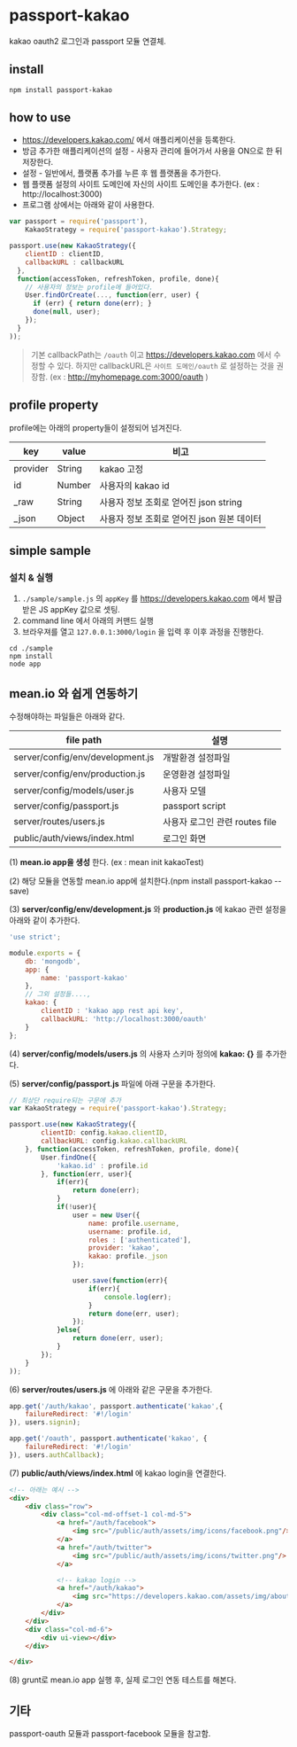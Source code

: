 # passport-kakao
kakao oauth2 로그인과 passport 모듈 연결체.

## install
```sh
npm install passport-kakao
```

## how to use

* https://developers.kakao.com/ 에서 애플리케이션을 등록한다.
* 방금 추가한 애플리케이션의 설정 - 사용자 관리에 들어가서 사용을 ON으로 한 뒤 저장한다.
* 설정 - 일반에서, 플랫폼 추가를 누른 후 웹 플랫폼을 추가한다.
* 웹 플랫폼 설정의 사이트 도메인에 자신의 사이트 도메인을 추가한다. (ex : http://localhost:3000)
* 프로그램 상에서는 아래와 같이 사용한다.

```javascript
var passport = require('passport'),
    KakaoStrategy = require('passport-kakao').Strategy;

passport.use(new KakaoStrategy({
    clientID : clientID,
    callbackURL : callbackURL
  },
  function(accessToken, refreshToken, profile, done){
    // 사용자의 정보는 profile에 들어있다.
    User.findOrCreate(..., function(err, user) {
      if (err) { return done(err); }
      done(null, user);
    });
  }
));
```
> 기본 callbackPath는 `/oauth` 이고 https://developers.kakao.com 에서 수정할 수 있다. 하지만 callbackURL은 `사이트 도메인/oauth` 로 설정하는 것을 권장함. (ex : http://myhomepage.com:3000/oauth )

##
## profile property
profile에는 아래의 property들이 설정되어 넘겨진다.

| key   | value | 비고 |
| ----- |-------| ---- |
| provider | String | kakao 고정 |
| id | Number | 사용자의 kakao id |
| _raw | String | 사용자 정보 조회로 얻어진 json string |
| _json | Object | 사용자 정보 조회로 얻어진 json 원본 데이터 |


## simple sample
### 설치 & 실행
1. `./sample/sample.js` 의 `appKey` 를 https://developers.kakao.com 에서 발급받은 JS appKey 값으로 셋팅.
2. command line 에서 아래의 커맨드 실행
3. 브라우져를 열고 `127.0.0.1:3000/login` 을 입력 후 이후 과정을 진행한다.
```
cd ./sample
npm install
node app
```


## mean.io 와 쉽게 연동하기

수정해야하는 파일들은 아래와 같다.

| file path | 설명 |
| ----------|-----|
| server/config/env/development.js | 개발환경 설정파일 |
| server/config/env/production.js | 운영환경 설정파일 |
| server/config/models/user.js | 사용자 모델 |
| server/config/passport.js | passport script |
| server/routes/users.js | 사용자 로그인 관련 routes file |
| public/auth/views/index.html | 로그인 화면 |

(1) **mean.io app을 생성** 한다. (ex : mean init kakaoTest)

(2) 해당 모듈을 연동할 mean.io app에 설치한다.(npm install passport-kakao --save)

(3) **server/config/env/development.js** 와 **production.js** 에 kakao 관련 설정을 아래와 같이 추가한다.

```javascript
'use strict';

module.exports = {
    db: 'mongodb',
    app: {
        name: 'passport-kakao'
    },
    // 그외 설정들....,
    kakao: {
        clientID : 'kakao app rest api key',
        callbackURL: 'http://localhost:3000/oauth'
    }
};
```

(4) **server/config/models/users.js** 의 사용자 스키마 정의에 **kakao: {}** 를 추가한다.

(5) **server/config/passport.js** 파일에 아래 구문을 추가한다.

```javascript
// 최상단 require되는 구문에 추가
var KakaoStrategy = require('passport-kakao').Strategy;

passport.use(new KakaoStrategy({
        clientID: config.kakao.clientID,
        callbackURL: config.kakao.callbackURL
    }, function(accessToken, refreshToken, profile, done){
        User.findOne({
            'kakao.id' : profile.id
        }, function(err, user){
            if(err){
                return done(err);
            }
            if(!user){
                user = new User({
                    name: profile.username,
                    username: profile.id,
                    roles : ['authenticated'],
                    provider: 'kakao',
                    kakao: profile._json
                });

                user.save(function(err){
                    if(err){
                        console.log(err);
                    }
                    return done(err, user);
                });
            }else{
                return done(err, user);
            }
        });
    }
));
```

(6) **server/routes/users.js** 에 아래와 같은 구문을 추가한다.
```javascript
app.get('/auth/kakao', passport.authenticate('kakao',{
    failureRedirect: '#!/login'
}), users.signin);

app.get('/oauth', passport.authenticate('kakao', {
    failureRedirect: '#!/login'
}), users.authCallback);
```

(7) **public/auth/views/index.html** 에 kakao login을 연결한다.
```html
<!-- 아래는 예시 -->
<div>
    <div class="row">
        <div class="col-md-offset-1 col-md-5">
            <a href="/auth/facebook">
                <img src="/public/auth/assets/img/icons/facebook.png"/>
            </a>
            <a href="/auth/twitter">
                <img src="/public/auth/assets/img/icons/twitter.png"/>
            </a>

            <!-- kakao login -->
            <a href="/auth/kakao">
                <img src="https://developers.kakao.com/assets/img/about/logos/kakaolink/kakaolink_btn_medium.png"/>
            </a>
        </div>
    </div>
    <div class="col-md-6">
        <div ui-view></div>
    </div>

</div>
```

(8) grunt로 mean.io app 실행 후, 실제 로그인 연동 테스트를 해본다.

## 기타
passport-oauth 모듈과 passport-facebook 모듈을 참고함.

